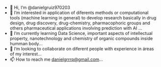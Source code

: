 - 👋 Hi, I’m @danielgruiz970203
- 👀 I’m interested in application of diferents methods or computational tools (machine learning in general) to develop research basically 
in drug design, drug discovery, drug-chemistry,  pharmacophoric groups and others pharmaceutical applications involving prediction with AI  ...
- 🌱 I’m currently learning Data Science, important aspects of intellectual property, nanotechnology and chemistry of organic compounds inside humman body...
- 💞️ I’m looking to collaborate on diferent people with experience in áreas of my interest...
- 📫 How to reach me danielgrrrp@gmail.com...

<!---
danielgruiz970203/danielgruiz970203 is a ✨ special ✨ repository because its `README.md` (this file) appears on your GitHub profile.
You can click the Preview link to take a look at your changes.
--->
